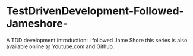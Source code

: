 # TestDrivenDevelopment-Followed-Jameshore-
A TDD development introduction:
I followed Jame Shore this series is also available online @ Youtube.com and Github.

